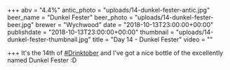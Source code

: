 +++
abv = "4.4%"
antic_photo = "uploads/14-dunkel-fester-antic.jpg"
beer_name = "Dunkel Fester"
beer_photo = "uploads/14-dunkel-fester-beer.jpg"
brewer = "Wychwood"
date = "2018-10-13T23:00:00+00:00"
publishdate = "2018-10-13T23:00:00+00:00"
thumbnail = "uploads/14-dunkel-fester-thumbnail.jpg"
title = "Day 14 - Dunkel Fester"
video = ""

+++
It's the 14th of [#Drinktober](https://www.facebook.com/hashtag/drinktober?source=feed_text&epa=HASHTAG) and I've got a nice bottle of the excellently named Dunkel Fester :D